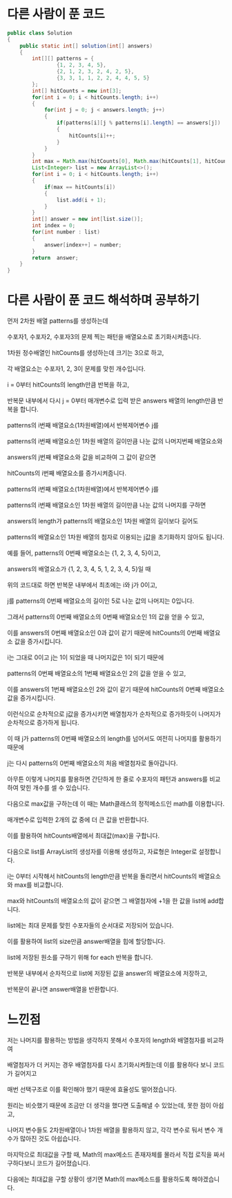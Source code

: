 # 다른 사람이 푼 코드

```java
public class Solution
{
    public static int[] solution(int[] answers)
    {
        int[][] patterns = {
                {1, 2, 3, 4, 5},
                {2, 1, 2, 3, 2, 4, 2, 5},
                {3, 3, 1, 1, 2, 2, 4, 4, 5, 5}
        };
        int[] hitCounts = new int[3];
        for(int i = 0; i < hitCounts.length; i++)
        {
            for(int j = 0; j < answers.length; j++)
            {
                if(patterns[i][j % patterns[i].length] == answers[j])
                {
                    hitCounts[i]++;
                }
            }
        }
        int max = Math.max(hitCounts[0], Math.max(hitCounts[1], hitCounts[2]));
        List<Integer> list = new ArrayList<>();
        for(int i = 0; i < hitCounts.length; i++)
        {
            if(max == hitCounts[i])
            {
                list.add(i + 1);
            }
        }
        int[] answer = new int[list.size()];
        int index = 0;
        for(int number : list)
        {
            answer[index++] = number;
        }
        return  answer;
    }
}
```

# 다른 사람이 푼 코드 해석하며 공부하기

먼저 2차원 배열 patterns를 생성하는데<br><br>
수포자1, 수포자2, 수포자3의 문제 찍는 패턴을 배열요소로 초기화시켜줍니다.<br><br>
1차원 정수배열인 hitCounts를 생성하는데 크기는 3으로 하고,<br><br>
각 배열요소는 수포자1, 2, 3이 문제를 맞힌 개수입니다.<br><br>
i = 0부터 hitCounts의 length만큼 반복을 하고,<br><br>
반복문 내부에서 다시 j = 0부터 매개변수로 입력 받은 answers 배열의 length만큼 반복을 합니다.<br><br>
patterns의 i번째 배열요소(1차원배열)에서 반복제어변수 j를<br><br>
patterns의 i번째 배열요소인 1차원 배열의 길이만큼 나눈 값의 나머지번째 배열요소와<br><br>
answers의 j번째 배열요소와 값을 비교하여 그 값이 같으면<br><br>
hitCounts의 i번째 배열요소를 증가시켜줍니다.<br><br>
patterns의 i번째 배열요소(1차원배열)에서 반복제어변수 j를<br><br>
patterns의 i번째 배열요소인 1차원 배열의 길이만큼 나눈 값의 나머지를 구하면<br><br>
answers의 length가 patterns의 배열요소인 1차원 배열의 길이보다 길어도<br><br>
patterns의 배열요소인 1차원 배열의 첨자로 이용되는 j값을 초기화하지 않아도 됩니다.<br><br>
예를 들어, patterns의 0번째 배열요소는 {1, 2, 3, 4, 5}이고,<br><br>
answers의 배열요소가 {1, 2, 3, 4, 5, 1, 2, 3, 4, 5}일 때<br><br>
위의 코드대로 하면 반복문 내부에서 최초에는 i와 j가 0이고,<br><br>
j를 patterns의 0번째 배열요소의 길이인 5로 나눈 값의 나머지는 0입니다.<br><br>
그래서 patterns의 0번째 배열요소의 0번째 배열요소인 1의 값을 얻을 수 있고,<br><br>
이를 answers의 0번째 배열요소인 0과 값이 같기 때문에 hitCounts의 0번째 배열요소 값을 증가시킵니다.<br><br>
i는 그대로 0이고 j는 1이 되었을 때 나머지값은 1이 되기 때문에<br><br>
patterns의 0번째 배열요소의 1번째 배열요소인 2의 값을 얻을 수 있고,<br><br>
이를 answers의 1번째 배열요소인 2와 값이 같기 때문에 hitCounts의 0번째 배열요소 값을 증가시킵니다.<br><br>
이런식으로 순차적으로 j값을 증가시키면 배열첨자가 순차적으로 증가하듯이 나머지가 순차적으로 증가하게 됩니다.<br><br>
이 때 j가 patterns의 0번째 배열요소의 length를 넘어서도 여전히 나머지를 활용하기 때문에<br><br>
j는 다시 patterns의 0번째 배열요소의 처음 배열첨자로 돌아갑니다.<br><br>
아무튼 이렇게 나머지를 활용하면 간단하게 한 줄로 수포자의 패턴과 answers를 비교하여 맞힌 개수를 셀 수 있습니다.<br><br>
다음으로 max값을 구하는데 이 때는 Math클래스의 정적메소드인 math를 이용합니다.<br><br>
매개변수로 입력한 2개의 값 중에 더 큰 값을 반환합니다.<br><br>
이를 활용하여 hitCounts배열에서 최대값(max)을 구합니다.<br><br>
다음으로 list를 ArrayList의 생성자를 이용해 생성하고, 자료형은 Integer로 설정합니다.<br><br>
i는 0부터 시작해서 hitCounts의 length만큼 반복을 돌리면서 hitCounts의 배열요소와 max를 비교합니다.<br><br>
max와 hitCounts의 배열요소의 값이 같으면 그 배열첨자에 +1을 한 값을 list에 add합니다.<br><br>
list에는 최대 문제를 맞힌 수포자들의 순서대로 저장되어 있습니다.<br><br>
이를 활용하여 list의 size만큼 answer배열을 힙에 할당합니다.<br><br>
list에 저장된 원소를 구하기 위해 for each 반복을 합니다.<br><br>
반복문 내부에서 순차적으로 list에 저장된 값을 answer의 배열요소에 저장하고,<br><br>
반복문이 끝나면 answer배열을 반환합니다.

# 느낀점

저는 나머지를 활용하는 방법을 생각하지 못해서 수포자의 length와 배열첨자를 비교하여<br><br>
배열첨자가 더 커지는 경우 배열첨자를 다시 초기화시켜줬는데 이를 활용하다 보니 코드가 길어지고<br><br>
매번 선택구조로 이를 확인해야 했기 때문에 효율성도 떨어졌습니다.<br><br>
원리는 비슷했기 때문에 조금만 더 생각을 했다면 도출해낼 수 있었는데, 못한 점이 아쉽고,<br><br>
나머지 변수들도 2차원배열이나 1차원 배열을 활용하지 않고, 각각 변수로 둬서 변수 개수가 많아진 것도 아쉽습니다.<br><br>
마지막으로 최대값을 구할 때, Math의 max메소드 존재자체를 몰라서 직접 로직을 짜서 구하다보니 코드가 길어졌습니다.<br><br>
다음에는 최대값을 구할 상황이 생기면 Math의 max메소드를 활용하도록 해야겠습니다.
